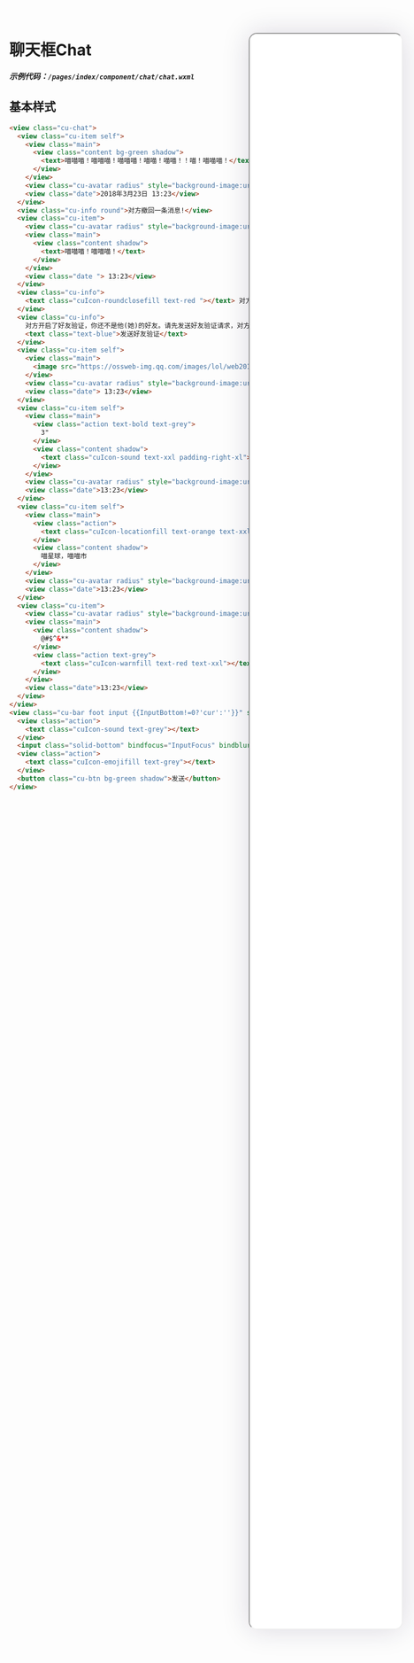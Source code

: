 <!--
 * @Descripttion: 
 * @version: V1.0
 * @Author: Xiaokang Lei
 * @email: lxk201808@163.com
 * @Date: 2022-12-02 17:51:33
 * @LastEditors: Xiaokang Lei
 * @LastEditTime: 2022-12-15 20:05:14
-->

<div class="minipre" style="width:18%; min-width:275px; height:90%; float:right; position:fixed; right:2.5%;top:2%;z-index:99;">
    <iframe src="./h5/index.html#/pages/index/plugin/chat/chat" width="100%" height="80%" style="border-radius:15px; box-shadow:0 0 50px 0px rgb(30 0 60 / 15%);"></iframe>
</div>

# 聊天框Chat

***示例代码：`/pages/index/component/chat/chat.wxml`***

## 基本样式

```html
<view class="cu-chat">
  <view class="cu-item self">
    <view class="main">
      <view class="content bg-green shadow">
        <text>喵喵喵！喵喵喵！喵喵喵！喵喵！喵喵！！喵！喵喵喵！</text>
      </view>
    </view>
    <view class="cu-avatar radius" style="background-image:url(https://ossweb-img.qq.com/images/lol/web201310/skin/big107000.jpg);"></view>
    <view class="date">2018年3月23日 13:23</view>
  </view>
  <view class="cu-info round">对方撤回一条消息!</view>
  <view class="cu-item">
    <view class="cu-avatar radius" style="background-image:url(https://ossweb-img.qq.com/images/lol/web201310/skin/big143004.jpg);"></view>
    <view class="main">
      <view class="content shadow">
        <text>喵喵喵！喵喵喵！</text>
      </view>
    </view>
    <view class="date "> 13:23</view>
  </view>
  <view class="cu-info">
    <text class="cuIcon-roundclosefill text-red "></text> 对方拒绝了你的消息
  </view>
  <view class="cu-info">
    对方开启了好友验证，你还不是他(她)的好友。请先发送好友验证请求，对方验证通过后，才能聊天。
    <text class="text-blue">发送好友验证</text>
  </view>
  <view class="cu-item self">
    <view class="main">
      <image src="https://ossweb-img.qq.com/images/lol/web201310/skin/big10006.jpg" class="radius" mode="widthFix"></image>
    </view>
    <view class="cu-avatar radius" style="background-image:url(https://ossweb-img.qq.com/images/lol/web201310/skin/big107000.jpg);"></view>
    <view class="date"> 13:23</view>
  </view>
  <view class="cu-item self">
    <view class="main">
      <view class="action text-bold text-grey">
        3"
      </view>
      <view class="content shadow">
        <text class="cuIcon-sound text-xxl padding-right-xl"> </text>
      </view>
    </view>
    <view class="cu-avatar radius" style="background-image:url(https://ossweb-img.qq.com/images/lol/web201310/skin/big107000.jpg);"></view>
    <view class="date">13:23</view>
  </view>
  <view class="cu-item self">
    <view class="main">
      <view class="action">
        <text class="cuIcon-locationfill text-orange text-xxl"></text>
      </view>
      <view class="content shadow">
        喵星球，喵喵市
      </view>
    </view>
    <view class="cu-avatar radius" style="background-image:url(https://ossweb-img.qq.com/images/lol/web201310/skin/big107000.jpg);"></view>
    <view class="date">13:23</view>
  </view>
  <view class="cu-item">
    <view class="cu-avatar radius" style="background-image:url(https://ossweb-img.qq.com/images/lol/web201310/skin/big143004.jpg);"></view>
    <view class="main">
      <view class="content shadow">
        @#$^&**
      </view>
      <view class="action text-grey">
        <text class="cuIcon-warnfill text-red text-xxl"></text> <text class="text-sm margin-left-sm">翻译错误</text>
      </view>
    </view>
    <view class="date">13:23</view>
  </view>
</view>
<view class="cu-bar foot input {{InputBottom!=0?'cur':''}}" style="bottom:{{InputBottom}}px">
  <view class="action">
    <text class="cuIcon-sound text-grey"></text>
  </view>
  <input class="solid-bottom" bindfocus="InputFocus" bindblur="InputBlur" adjust-position="{{false}}" focus="{{false}}" maxlength="300" cursor-spacing="10"></input>
  <view class="action">
    <text class="cuIcon-emojifill text-grey"></text>
  </view>
  <button class="cu-btn bg-green shadow">发送</button>
</view>
```

<br>


